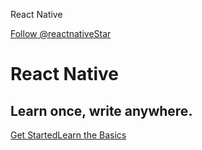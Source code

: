 React Native

[Follow @reactnative](https://twitter.com/reactnative?ref_src=twsrc%5Etfw)[Star](https://github.com/facebook/react-native)

React Native
============

Learn once, write anywhere.
---------------------------

[Get Started](/docs/environment-setup)[Learn the Basics](/docs/getting-started)